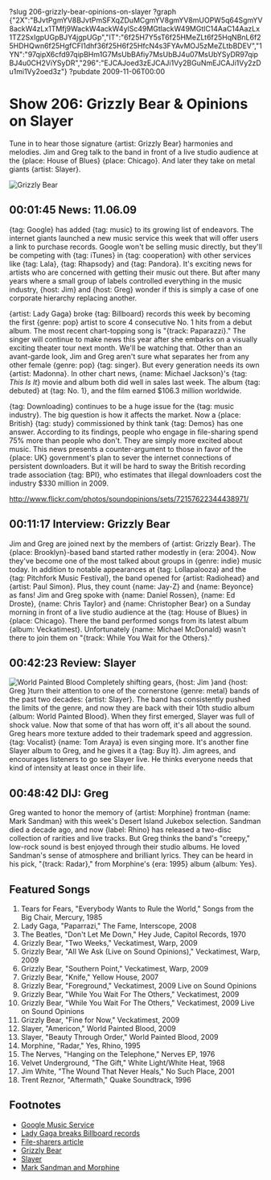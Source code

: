 ?slug 206-grizzly-bear-opinions-on-slayer
?graph {"2X":"BJvtPgmYV8BJvtPmSFXqZDuMCgmYV8gmYV8mUOPW5q64SgmYV8ackW4zLx1TMfj9WackW4ackW4ylSc49MGtlackW49MGtlC14AaC14AazLx1TZ2SxIgpUGpBJY4jgpUGp","IT":"6f25H7Y5sT6f25HMeZLt6f25HqNBnL6f25HDHQwn6f25HgfCFI1dhf36f25H6f25HfcN4s3FYAvMOJ5zMeZLtbBDEV","1YN":"97qipX6cfd97qipBHm1G7MsUbBAfiy7MsUbBJ4u07MsUbYSyDR97qipBJ4u0CH2ViYSyDR","296":"EJCAJoed3zEJCAJi1Vy2BGuNmEJCAJi1Vy2zDu1mi1Vy2oed3z"}
?pubdate 2009-11-06T00:00

# Show 206: Grizzly Bear & Opinions on Slayer
Tune in to hear those signature {artist: Grizzly Bear} harmonies and melodies. Jim and Greg talk to the band in front of a live studio audience at the {place: House of Blues} {place: Chicago}. And later they take on metal giants {artist: Slayer}.

![Grizzly Bear](//static.soundopinions.org/images/2009/grizzlybear1.jpg)

## 00:01:45 News: 11.06.09
{tag: Google} has added {tag: music} to its growing list of endeavors. The internet giants launched a new music service this week that will offer users a link to purchase records. Google won't be selling music directly, but they'll be competing with {tag: iTunes} in {tag: cooperation} with other services like {tag: Lala}, {tag: Rhapsody} and {tag: Pandora}. It's exciting news for artists who are concerned with getting their music out there. But after many years where a small group of labels controlled everything in the music industry, {host: Jim} and {host: Greg} wonder if this is simply a case of one corporate hierarchy replacing another.

{artist: Lady Gaga} broke {tag: Billboard} records this week by becoming the first {genre: pop} artist to score 4 consecutive No. 1 hits from a debut album. The most recent chart-topping song is "{track: Paparazzi}." The singer will continue to make news this year after she embarks on a visually exciting theater tour next month. We'll be watching that. Other than an avant-garde look, Jim and Greg aren't sure what separates her from any other female {genre: pop} {tag: singer}. But every generation needs its own {artist: Madonna}. In other chart news, {name: Michael Jackson}'s {tag: *This Is It*} movie and album both did well in sales last week. The album {tag: debuted} at {tag: No. 1}, and the film earned $106.3 million worldwide.

{tag: Downloading} continues to be a huge issue for the {tag: music industry}. The big question is how it affects the market. Now a {place: British} {tag: study} commissioned by think tank {tag: Demos} has one answer. According to its findings, people who engage in file-sharing spend 75% more than people who don't. They are simply more excited about music. This news presents a counter-argument to those in favor of the {place: UK} government's plan to sever the internet connections of persistent downloaders. But it will be hard to sway the British recording trade association {tag: BPI}, who estimates that illegal downloaders cost the industry $330 million in 2009.

http://www.flickr.com/photos/soundopinions/sets/72157622344438971/

## 00:11:17 Interview: Grizzly Bear
Jim and Greg are joined next by the members of {artist: Grizzly Bear}. The {place: Brooklyn}-based band started rather modestly in {era: 2004}. Now they've become one of the most talked about groups in {genre: indie} music today. In addition to notable appearances at {tag: Lollapalooza} and the {tag: Pitchfork Music Festival}, the band opened for {artist: Radiohead} and {artist: Paul Simon}. Plus, they count {name: Jay-Z} and {name: Beyonce} as fans! Jim and Greg spoke with {name: Daniel Rossen}, {name: Ed Droste}, {name: Chris Taylor} and {name: Christopher Bear} on a Sunday morning in front of a live studio audience at the {tag: House of Blues} in {place: Chicago}. There the band performed songs from its latest album {album: Veckatimest}. Unfortunately {name: Michael McDonald} wasn't there to join them on "{track: While You Wait for the Others}."

## 00:42:23 Review: Slayer 
![World Painted Blood](//static.soundopinions.org/assets/206/1YN0.jpg "414425/1039424428")
Completely shifting gears, {host: Jim }and {host: Greg }turn their attention to one of the cornerstone {genre: metal} bands of the past two decades: {artist: Slayer}. The band has consistently pushed the limits of the genre, and now they are back with their 10th studio album {album: World Painted Blood}. When they first emerged, Slayer was full of shock value. Now that some of that has worn off, it's all about the sound. Greg hears more texture added to their trademark speed and aggression. {tag: Vocalist} {name: Tom Araya} is even singing more. It's another fine Slayer album to Greg, and he gives it a {tag: Buy It}. Jim agrees, and encourages listeners to go see Slayer live. He thinks everyone needs that kind of intensity at least once in their life.

## 00:48:42 DIJ: Greg
Greg wanted to honor the memory of {artist: Morphine} frontman {name: Mark Sandman} with this week's Desert Island Jukebox selection. Sandman died a decade ago, and now {label: Rhino} has released a two-disc collection of rarities and live tracks. But Greg thinks the band's "creepy," low-rock sound is best enjoyed through their studio albums. He loved Sandman's sense of atmosphere and brilliant lyrics. They can be heard in his pick, "{track: Radar}," from Morphine's {era: 1995} album {album: Yes}.

## Featured Songs
1. Tears for Fears, "Everybody Wants to Rule the World," Songs from the Big Chair, Mercury, 1985
2. Lady Gaga, "Paparrazi," The Fame, Interscope, 2008
3. The Beatles, "Don't Let Me Down," Hey Jude, Capitol Records, 1970
4. Grizzly Bear, "Two Weeks," Veckatimest, Warp, 2009
5. Grizzly Bear, "All We Ask (Live on Sound Opinions)," Veckatimest, Warp, 2009 
6. Grizzly Bear, "Southern Point," Veckatimest, Warp, 2009
7. Grizzly Bear, "Knife," Yellow House, 2007
8. Grizzly Bear, "Foreground," Veckatimest, 2009 Live on Sound Opinions
9. Grizzly Bear, "While You Wait For The Others," Veckatimest, 2009
10. Grizzly Bear, "While You Wait For The Others," Veckatimest, 2009 Live on Sound Opinions
11. Grizzly Bear, "Fine for Now," Veckatimest, 2009
12. Slayer, "Americon," World Painted Blood, 2009
13. Slayer, "Beauty Through Order," World Painted Blood, 2009
14. Morphine, "Radar," Yes, Rhino, 1995
15. The Nerves, "Hanging on the Telephone," Nerves EP, 1976
16. Velvet Underground, "The Gift," White Light/White Heat, 1968
17. Jim White, "The Wound That Never Heals," No Such Place, 2001
18. Trent Reznor, "Aftermath," Quake Soundtrack, 1996

## Footnotes 
- [Google Music Service](http://techcrunch.com/2009/10/21/google-music-service-the-screenshots/)
- [Lady Gaga breaks Billboard records](http://www.billboard.com/articles/columns/chart-beat/266834/lady-gaga-billboard-chart-monster#/column/chartbeat/lady-gaga-billboard-chart-monster-1004032726.story0)
- [File-sharers article](http://news.bbc.co.uk/2/hi/technology/8337887.stm)
- [Grizzly Bear](http://grizzly-bear.net/)
- [Slayer](http://www.slayer.net/)
- [Mark Sandman and Morphine](http://www.huffingtonpost.com/tony-sachs/life-after-death-the-lega_b_225352.html)
